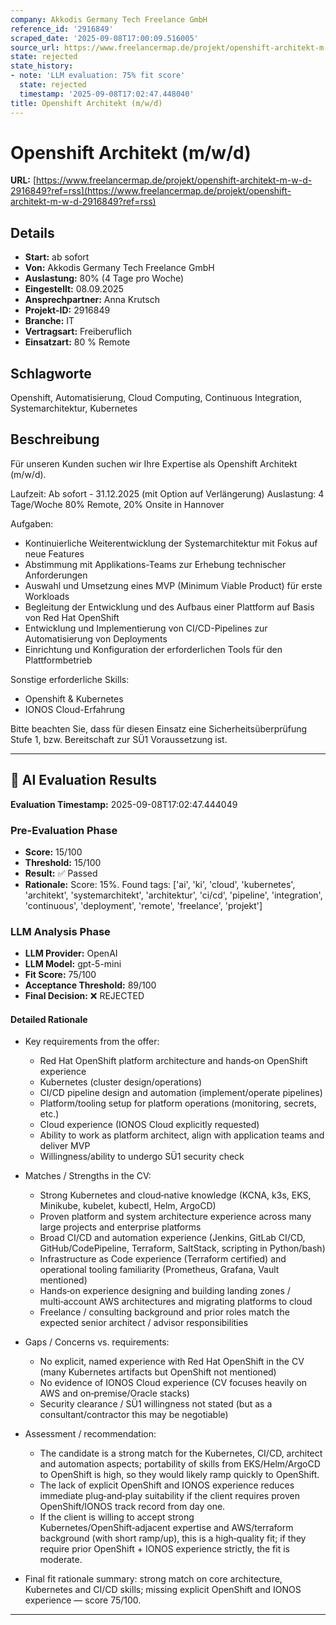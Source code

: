 ```yaml
---
company: Akkodis Germany Tech Freelance GmbH
reference_id: '2916849'
scraped_date: '2025-09-08T17:00:09.516005'
source_url: https://www.freelancermap.de/projekt/openshift-architekt-m-w-d-2916849?ref=rss
state: rejected
state_history:
- note: 'LLM evaluation: 75% fit score'
  state: rejected
  timestamp: '2025-09-08T17:02:47.448040'
title: Openshift Architekt (m/w/d)
---
```



# Openshift Architekt (m/w/d)
**URL:** [https://www.freelancermap.de/projekt/openshift-architekt-m-w-d-2916849?ref=rss](https://www.freelancermap.de/projekt/openshift-architekt-m-w-d-2916849?ref=rss)
## Details
- **Start:** ab sofort
- **Von:** Akkodis Germany Tech Freelance GmbH
- **Auslastung:** 80% (4 Tage pro Woche)
- **Eingestellt:** 08.09.2025
- **Ansprechpartner:** Anna Krutsch
- **Projekt-ID:** 2916849
- **Branche:** IT
- **Vertragsart:** Freiberuflich
- **Einsatzart:** 80
                                                % Remote

## Schlagworte
Openshift, Automatisierung, Cloud Computing, Continuous Integration, Systemarchitektur, Kubernetes

## Beschreibung
Für unseren Kunden suchen wir Ihre Expertise als Openshift Architekt (m/w/d).

Laufzeit: Ab sofort - 31.12.2025 (mit Option auf Verlängerung)
Auslastung: 4 Tage/Woche
80% Remote, 20% Onsite in Hannover

Aufgaben:
- Kontinuierliche Weiterentwicklung der Systemarchitektur mit Fokus auf neue Features
- Abstimmung mit Applikations-Teams zur Erhebung technischer Anforderungen
- Auswahl und Umsetzung eines MVP (Minimum Viable Product) für erste Workloads
- Begleitung der Entwicklung und des Aufbaus einer Plattform auf Basis von Red Hat OpenShift
- Entwicklung und Implementierung von CI/CD-Pipelines zur Automatisierung von Deployments
- Einrichtung und Konfiguration der erforderlichen Tools für den Plattformbetrieb

Sonstige erforderliche Skills:
- Openshift & Kubernetes
- IONOS Cloud-Erfahrung

Bitte beachten Sie, dass für diesen Einsatz eine Sicherheitsüberprüfung Stufe 1, bzw. Bereitschaft zur SÜ1 Voraussetzung ist.

---

## 🤖 AI Evaluation Results

**Evaluation Timestamp:** 2025-09-08T17:02:47.444049

### Pre-Evaluation Phase
- **Score:** 15/100
- **Threshold:** 15/100
- **Result:** ✅ Passed
- **Rationale:** Score: 15%. Found tags: ['ai', 'ki', 'cloud', 'kubernetes', 'architekt', 'systemarchitekt', 'architektur', 'ci/cd', 'pipeline', 'integration', 'continuous', 'deployment', 'remote', 'freelance', 'projekt']

### LLM Analysis Phase
- **LLM Provider:** OpenAI
- **LLM Model:** gpt-5-mini
- **Fit Score:** 75/100
- **Acceptance Threshold:** 89/100
- **Final Decision:** ❌ REJECTED

#### Detailed Rationale
- Key requirements from the offer:
  - Red Hat OpenShift platform architecture and hands‑on OpenShift experience
  - Kubernetes (cluster design/operations)
  - CI/CD pipeline design and automation (implement/operate pipelines)
  - Platform/tooling setup for platform operations (monitoring, secrets, etc.)
  - Cloud experience (IONOS Cloud explicitly requested)
  - Ability to work as platform architect, align with application teams and deliver MVP
  - Willingness/ability to undergo SÜ1 security check

- Matches / Strengths in the CV:
  - Strong Kubernetes and cloud‑native knowledge (KCNA, k3s, EKS, Minikube, kubelet, kubectl, Helm, ArgoCD)
  - Proven platform and system architecture experience across many large projects and enterprise platforms
  - Broad CI/CD and automation experience (Jenkins, GitLab CI/CD, GitHub/CodePipeline, Terraform, SaltStack, scripting in Python/bash)
  - Infrastructure as Code experience (Terraform certified) and operational tooling familiarity (Prometheus, Grafana, Vault mentioned)
  - Hands‑on experience designing and building landing zones / multi‑account AWS architectures and migrating platforms to cloud
  - Freelance / consulting background and prior roles match the expected senior architect / advisor responsibilities

- Gaps / Concerns vs. requirements:
  - No explicit, named experience with Red Hat OpenShift in the CV (many Kubernetes artifacts but OpenShift not mentioned)
  - No evidence of IONOS Cloud experience (CV focuses heavily on AWS and on‑premise/Oracle stacks)
  - Security clearance / SÜ1 willingness not stated (but as a consultant/contractor this may be negotiable)

- Assessment / recommendation:
  - The candidate is a strong match for the Kubernetes, CI/CD, architect and automation aspects; portability of skills from EKS/Helm/ArgoCD to OpenShift is high, so they would likely ramp quickly to OpenShift.
  - The lack of explicit OpenShift and IONOS experience reduces immediate plug‑and‑play suitability if the client requires proven OpenShift/IONOS track record from day one.
  - If the client is willing to accept strong Kubernetes/OpenShift‑adjacent expertise and AWS/terraform background (with short ramp/up), this is a high‑quality fit; if they require prior OpenShift + IONOS experience strictly, the fit is moderate.

- Final fit rationale summary: strong match on core architecture, Kubernetes and CI/CD skills; missing explicit OpenShift and IONOS experience — score 75/100.

---
